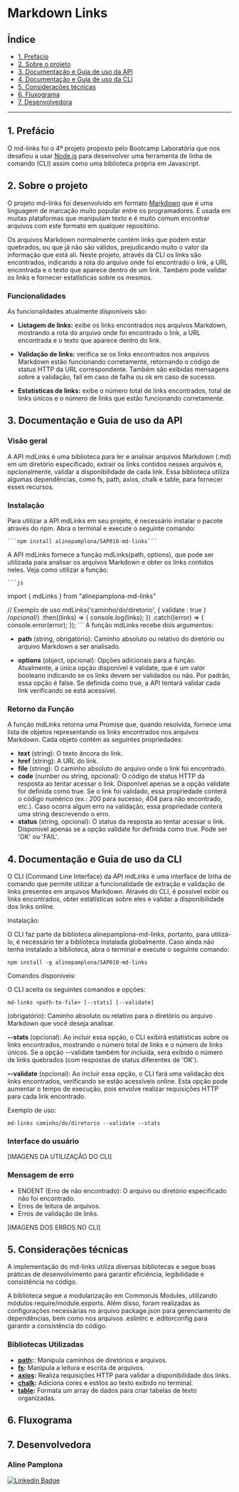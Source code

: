 # Markdown Links

## Índice

* [1. Prefácio](#1-prefácio)
* [2. Sobre o projeto](#2-sobre-o-projeto)
* [3. Documentação e Guia de uso da API](#3-documentacao-e-guia-de-uso-da-API)
* [4. Documentação e Guia de uso da CLI](#4-documentacao-e-guia-de-uso-da-CLI)
* [5. Considerações técnicas](#5-consideracoes-tecnicas)
* [6. Fluxograma](#6-fluxograma)
* [7. Desenvolvedora](#7-desenvolvedora)

***

## 1. Prefácio

O md-links foi o 4º projeto proposto pelo Bootcamp Laboratória que nos desafiou a usar [Node.js](https://nodejs.org/) para desenvolver
uma ferramenta de linha de comando (CLI) assim como uma biblioteca própria  em Javascript.


## 2. Sobre o projeto

O projeto md-links foi desenvolvido em formato [Markdown](https://pt.wikipedia.org/wiki/Markdown) que é uma linguagem de marcação
muito popular entre os programadores. É usada em muitas plataformas que manipulam texto e é muito comum encontrar arquivos com este formato em qualquer repositório.

Os arquivos Markdown normalmente contém links que podem estar quebrados, ou que já não são válidos, prejudicando muito o valor da informação que está ali.
Neste projeto, através da CLI os links são encontrados, indicando a rota do arquivo onde foi encontrado o link, a URL encontrada e o texto que aparece
dentro de um link. Também pode validar os links e fornecer estatísticas sobre os mesmos.

### Funcionalidades

As funcionalidades atualmente disponíveis são:

* **Listagem de links:** exibe os links encontrados nos arquivos Markdown, mostrando a rota do arquivo onde foi encontrado o link, a URL encontrada e o texto que aparece dentro do link.

* **Validação de links:** verifica se os links encontrados nos arquivos Markdown estão funcionando corretamente, retornando o código de status HTTP da URL correspondente. Também são exibidas mensagens sobre a validação, fail em caso de falha ou ok em caso de sucesso.

* **Estatísticas de links:** exibe o número total de links encontrados, total de links únicos e o número de links que estão funcionando corretamente.


## 3. Documentação e Guia de uso da API

### Visão geral

A API mdLinks é uma biblioteca para ler e analisar arquivos Markdown (.md) em um diretório especificado, extrair os links contidos nesses arquivos e, opcionalmente, validar a disponibilidade de cada link. Essa biblioteca utiliza algumas dependências, como fs, path, axios, chalk e table, para fornecer esses recursos.

### Instalação

Para utilizar a API mdLinks em seu projeto, é necessário instalar o pacote através do npm. Abra o terminal e execute o seguinte comando:

	```npm install alinepamplona/SAP010-md-links```

A API mdLinks fornece a função mdLinks(path, options), que pode ser utilizada para analisar os arquivos Markdown e obter os links contidos neles. Veja como utilizar a função:

	```js
import { mdLinks } from "alinepamplona-md-links"
	
// Exemplo de uso
mdLinks('caminho/do/diretorio', { validate : true } /*opcional*/)
  .then((links) => {
    console.log(links);
  })
  .catch((error) => {
    console.error(error);
  });
	```
A função mdLinks recebe dois argumentos:

* **path** (string, obrigatório): Caminho absoluto ou relativo do diretório ou arquivo Markdown a ser analisado.

* **options** (object, opcional): Opções adicionais para a função. Atualmente, a única opção disponível é validate, que é um valor booleano indicando se os links devem ser validados ou não. Por padrão, essa opção é false. Se definida como true, a API tentará validar cada link verificando se está acessível.

### Retorno da Função

A função mdLinks retorna uma Promise que, quando resolvida, fornece uma lista de objetos representando os links encontrados nos arquivos Markdown. Cada objeto contém as seguintes propriedades:

* **text** (string): O texto âncora do link.
* **href** (string): A URL do link.
* **file** (string): O caminho absoluto do arquivo onde o link foi encontrado.
* **code** (number ou string, opcional): O código de status HTTP da resposta ao tentar acessar o link. Disponível apenas se a opção validate for definida como true. Se o link foi validado, essa propriedade conterá o código numérico (ex.: 200 para sucesso, 404 para não encontrado, etc.). Caso ocorra algum erro na validação, essa propriedade conterá uma string descrevendo o erro.
* **status** (string, opcional): O status da resposta ao tentar acessar o link. Disponível apenas se a opção validate for definida como true. Pode ser 'OK' ou 'FAIL'.

## 4. Documentação e Guia de uso da CLI

O CLI (Command Line Interface) da API mdLinks é uma interface de linha de comando que permite utilizar a funcionalidade de extração e validação de links presentes em arquivos Markdown. Através do CLI, é possível exibir os links encontrados, obter estatísticas sobre eles e validar a disponibilidade dos links online.

Instalação:

O CLI faz parte da biblioteca alinepamplona-md-links, portanto, para utilizá-lo, é necessário ter a biblioteca instalada globalmente. Caso ainda não tenha instalado a biblioteca, abra o terminal e execute o seguinte comando:

```npm install -g alinepamplona/SAP010-md-links```

Comandos disponíveis:

O CLI aceita os seguintes comandos e opções:

```md-links <path-to-file> [--stats] [--validate]```

**<path-to-file>** (obrigatório): Caminho absoluto ou relativo para o diretório ou arquivo Markdown que você deseja analisar.

**--stats** (opcional): Ao incluir essa opção, o CLI exibirá estatísticas sobre os links encontrados, mostrando o número total de links e o número de links únicos. Se a opção --validate também for incluída, será exibido o número de links quebrados (com respostas de status diferentes de 'OK').

**--validate** (opcional): Ao incluir essa opção, o CLI fará uma validação dos links encontrados, verificando se estão acessíveis online. Esta opção pode aumentar o tempo de execução, pois envolve realizar requisições HTTP para cada link encontrado.

Exemplo de uso:

```md-links caminho/do/diretorio --validate --stats```

### Interface do usuário

[IMAGENS DA UTILIZAÇÃO DO CLI]

### Mensagem de erro

* ENOENT (Erro de não encontrado): O arquivo ou diretório especificado não foi encontrado.
* Erros de leitura de arquivos.
* Erros de validação de links.

[IMAGENS DOS ERROS NO CLI]

## 5. Considerações técnicas

A implementação do md-links utiliza diversas bibliotecas e segue boas práticas de desenvolvimento para garantir eficiência, legibilidade e consistência no código.

A biblioteca segue a modularização em CommonJs Modules, utilizando módulos require/module.exports. Além disso, foram realizadas as configurações necessárias no arquivo package.json para gerenciamento de dependências, bem como nos arquivos .eslintrc e .editorconfig para garantir a consistência do código.

### Bibliotecas Utilizadas

* **[path](https://www.npmjs.com/package/path):**: Manipula caminhos de diretórios e arquivos.
* **[fs](https://www.npmjs.com/package/file-system#fs):** Manipula a leitura e escrita de arquivos.
* **[axios](https://www.npmjs.com/package/axios):** Realiza requisições HTTP para validar a disponibilidade dos links.
* **[chalk](https://www.npmjs.com/package/chalk):** Adiciona cores e estilos ao texto exibido no terminal.
* **[table](https://www.npmjs.com/package/table?activeTab=readme):** Formata um array de dados para criar tabelas de texto organizadas.

## 6. Fluxograma


## 7. Desenvolvedora

### Aline Pamplona

[![Linkedin Badge](https://img.shields.io/badge/-LinkedIn-blue?style=flat-square&logo=Linkedin&logoColor=white&link)](https://www.linkedin.com/in/alinebpamplona/)